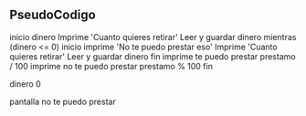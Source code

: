 ## PseudoCodigo
  inicio
    dinero
    Imprime 'Cuanto quieres retirar'
    Leer y guardar dinero
    mientras (dinero <= 0)
    inicio
        imprime 'No te puedo prestar eso'
        Imprime 'Cuanto quieres retirar'
        Leer y guardar dinero
    fin
    imprime  te puedo prestar  prestamo / 100
    imprime no te puedo prestar prestamo % 100
fin


dinero
0


pantalla
no te puedo prestar